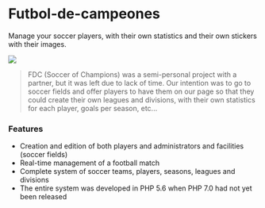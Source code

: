# Futbol-de-campeones
 Manage your soccer players, with their own statistics and their own stickers with their images.

![](https://i.imgur.com/1awZgGM.png)

> FDC (Soccer of Champions) was a semi-personal project with a partner, but it was left due to lack of time. Our intention was to go to soccer fields and offer players to have them on our page so that they could create their own leagues and divisions, with their own statistics for each player, goals per season, etc...

### Features

- Creation and edition of both players and administrators and facilities (soccer fields)
- Real-time management of a football match
- Complete system of soccer teams, players, seasons, leagues and divisions
- The entire system was developed in PHP 5.6 when PHP 7.0 had not yet been released
